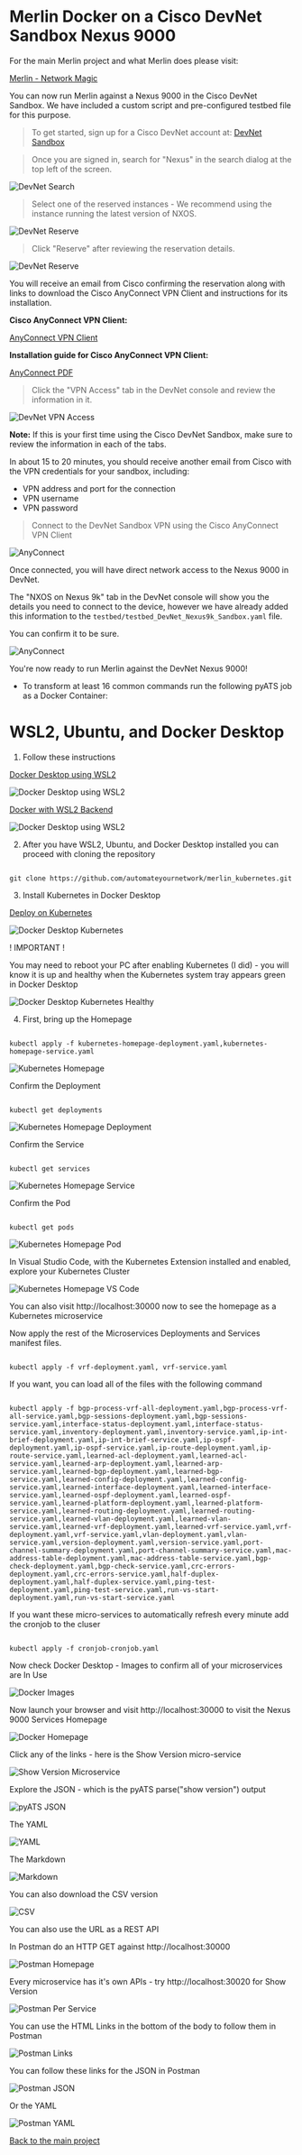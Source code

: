 # Merlin Docker on a Cisco DevNet Sandbox Nexus 9000

For the main Merlin project and what Merlin does please visit:

[Merlin - Network Magic](https://github.com/automateyournetwork/merlin)

You can now run Merlin against a Nexus 9000 in the Cisco DevNet Sandbox.  We have included a custom script and pre-configured testbed file for this purpose.

>To get started, sign up for a Cisco DevNet account at: [DevNet Sandbox](https://devnetsandbox.cisco.com/RM/Topology)

>Once you are signed in, search for "Nexus" in the search dialog at the top left of the screen.

![DevNet Search](images/03_devnetsb-01.png)

>Select one of the reserved instances - We recommend using the instance running the latest version of NXOS.

![DevNet Reserve](images/03_devnetsb-02.png)

>Click "Reserve" after reviewing the reservation details.

![DevNet Reserve](images/03_devnetsb-03.png)

You will receive an email from Cisco confirming the reservation along with links to download the Cisco AnyConnect VPN Client and instructions for its installation.

**Cisco AnyConnect VPN Client:**

[AnyConnect VPN Client](https://developer.cisco.com/site/sandbox/anyconnect/)

**Installation guide for Cisco AnyConnect VPN Client:**

[AnyConnect PDF](https://devnetsandbox.cisco.com/Docs/VPN_Access/AnyConnect_Installation_Guide.pdf)

>Click the "VPN Access" tab in the DevNet console and review the information in it.

![DevNet VPN Access](images/01_devnetsb-04.png)

**Note:** If this is your first time using the Cisco DevNet Sandbox, make sure to review the information in each of the tabs.

In about 15 to 20 minutes, you should receive another email from Cisco with the VPN credentials for your sandbox, including:

* VPN address and port for the connection
* VPN username
* VPN password

>Connect to the DevNet Sandbox VPN using the Cisco AnyConnect VPN Client

![AnyConnect](images/01_devnetsb-05.png)

Once connected, you will have direct network access to the Nexus 9000 in DevNet.

The "NXOS on Nexus 9k" tab in the DevNet console will show you the details you need to connect to the device, however we have already added this information to the `testbed/testbed_DevNet_Nexus9k_Sandbox.yaml` file.

You can confirm it to be sure.

![AnyConnect](images/03_devnetsb-06.png)

You're now ready to run Merlin against the DevNet Nexus 9000!

* To transform at least 16 common commands run the following pyATS job as a Docker Container:

# WSL2, Ubuntu, and Docker Desktop

1. Follow these instructions 

[Docker Desktop using WSL2](https://code.visualstudio.com/blogs/2020/03/02/docker-in-wsl2)

![Docker Desktop using WSL2](images/docker_wsl.PNG)

[Docker with WSL2 Backend](https://docs.docker.com/docker-for-windows/wsl/)

![Docker Desktop using WSL2](images/docker_wsl_backend.PNG)

2. After you have WSL2, Ubuntu, and Docker Desktop installed you can proceed with cloning the repository 

``` console

git clone https://github.com/automateyournetwork/merlin_kubernetes.git

```

3. Install Kubernetes in Docker Desktop 

[Deploy on Kubernetes](https://docs.docker.com/desktop/kubernetes/)

![Docker Desktop Kubernetes](images/enable_kubernetes.PNG)

! IMPORTANT ! 

You may need to reboot your PC after enabling Kubernetes (I did) - you will know it is up and healthy when the Kubernetes system tray appears green in Docker Desktop

![Docker Desktop Kubernetes Healthy](images/healthy_kube.PNG)

4. First, bring up the Homepage

``` console

kubectl apply -f kubernetes-homepage-deployment.yaml,kubernetes-homepage-service.yaml

```
![Kubernetes Homepage](images/kubectl_homepage01.PNG)

Confirm the Deployment

``` console

kubectl get deployments

```
![Kubernetes Homepage Deployment](images/kubectl_homepage02.PNG)

Confirm the Service

``` console

kubectl get services

```
![Kubernetes Homepage Service](images/kubectl_homepage03.PNG)

Confirm the Pod

``` console

kubectl get pods

```
![Kubernetes Homepage Pod](images/kubectl_homepage04.PNG)

In Visual Studio Code, with the Kubernetes Extension installed and enabled, explore your Kubernetes Cluster

![Kubernetes Homepage VS Code](images/kubectl_homepage05.PNG)

You can also visit http://localhost:30000 now to see the homepage as a Kubernetes microservice 

Now apply the rest of the Microservices Deployments and Services manifest files.

``` console

kubectl apply -f vrf-deployment.yaml, vrf-service.yaml

```

If you want, you can load all of the files with the following command

``` console

kubectl apply -f bgp-process-vrf-all-deployment.yaml,bgp-process-vrf-all-service.yaml,bgp-sessions-deployment.yaml,bgp-sessions-service.yaml,interface-status-deployment.yaml,interface-status-service.yaml,inventory-deployment.yaml,inventory-service.yaml,ip-int-brief-deployment.yaml,ip-int-brief-service.yaml,ip-ospf-deployment.yaml,ip-ospf-service.yaml,ip-route-deployment.yaml,ip-route-service.yaml,learned-acl-deployment.yaml,learned-acl-service.yaml,learned-arp-deployment.yaml,learned-arp-service.yaml,learned-bgp-deployment.yaml,learned-bgp-service.yaml,learned-config-deployment.yaml,learned-config-service.yaml,learned-interface-deployment.yaml,learned-interface-service.yaml,learned-ospf-deployment.yaml,learned-ospf-service.yaml,learned-platform-deployment.yaml,learned-platform-service.yaml,learned-routing-deployment.yaml,learned-routing-service.yaml,learned-vlan-deployment.yaml,learned-vlan-service.yaml,learned-vrf-deployment.yaml,learned-vrf-service.yaml,vrf-deployment.yaml,vrf-service.yaml,vlan-deployment.yaml,vlan-service.yaml,version-deployment.yaml,version-service.yaml,port-channel-summary-deployment.yaml,port-channel-summary-service.yaml,mac-address-table-deployment.yaml,mac-address-table-service.yaml,bgp-check-deployment.yaml,bgp-check-service.yaml,crc-errors-deployment.yaml,crc-errors-service.yaml,half-duplex-deployment.yaml,half-duplex-service.yaml,ping-test-deployment.yaml,ping-test-service.yaml,run-vs-start-deployment.yaml,run-vs-start-service.yaml

```

If you want these micro-services to automatically refresh every minute add the cronjob to the cluser 


``` console

kubectl apply -f cronjob-cronjob.yaml

```

Now check Docker Desktop - Images to confirm all of your microservices are In Use 

![Docker Images](images/images.PNG)

Now launch your browser and visit http://localhost:30000 to visit the Nexus 9000 Services Homepage

![Docker Homepage](images/docker_homepage.PNG)

Click any of the links - here is the Show Version micro-service

![Show Version Microservice](images/show_version_microservice.PNG)

Explore the JSON - which is the pyATS parse("show version") output 

![pyATS JSON](images/version_json.PNG)

The YAML 

![YAML](images/version_yaml.PNG)

The Markdown

![Markdown](images/version_md.PNG)

You can also download the CSV version

![CSV](images/ver_csv.PNG)

You can also use the URL as a REST API 

In Postman do an HTTP GET against http://localhost:30000

![Postman Homepage](images/postman01.PNG)

Every microservice has it's own APIs - try http://localhost:30020 for Show Version

![Postman Per Service](images/postman02.PNG)

You can use the HTML Links in the bottom of the body to follow them in Postman 

![Postman Links](images/postman03.PNG)

You can follow these links for the JSON in Postman

![Postman JSON](images/postman04.PNG)

Or the YAML 

![Postman YAML](images/postman05.PNG)

[Back to the main project](https://github.com/automateyournetwork/merlin)
